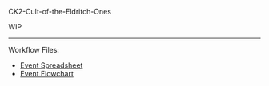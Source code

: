 CK2-Cult-of-the-Eldritch-Ones

WIP

---
Workflow Files:

- [Event Spreadsheet](https://docs.google.com/spreadsheets/d/14OTJsG3TJzieMGkmk239vHge4_l9vOlhCEsT3RU7-zQ/edit?usp=sharing)
- [Event Flowchart](https://drive.google.com/open?id=123pumtbnLU-ggdepmPl9-BCXkNHbTg3B)
